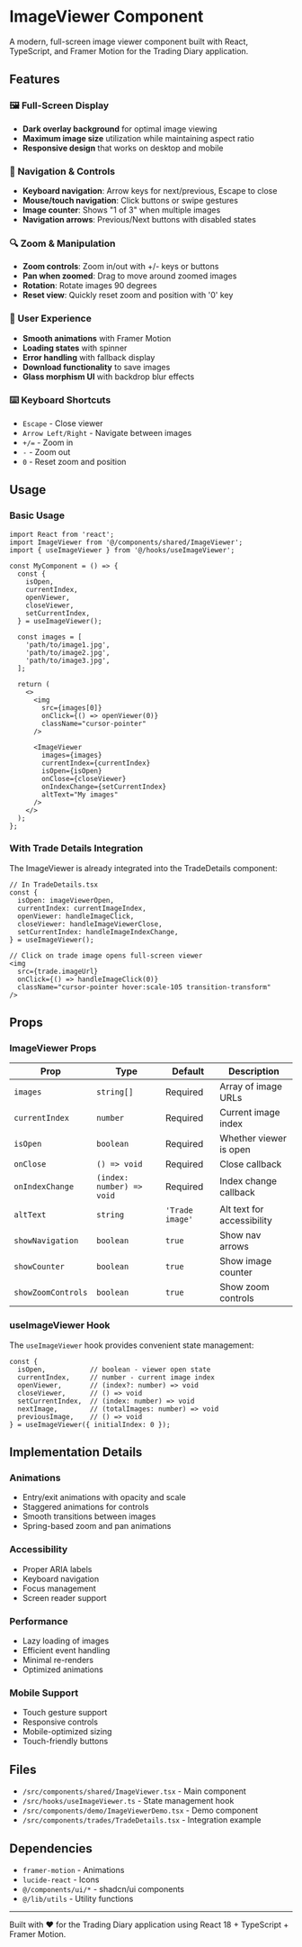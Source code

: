# ImageViewer Component

A modern, full-screen image viewer component built with React, TypeScript, and Framer Motion for the Trading Diary application.

## Features

### 🖼️ Full-Screen Display
- **Dark overlay background** for optimal image viewing
- **Maximum image size** utilization while maintaining aspect ratio
- **Responsive design** that works on desktop and mobile

### 🧭 Navigation & Controls
- **Keyboard navigation**: Arrow keys for next/previous, Escape to close
- **Mouse/touch navigation**: Click buttons or swipe gestures
- **Image counter**: Shows "1 of 3" when multiple images
- **Navigation arrows**: Previous/Next buttons with disabled states

### 🔍 Zoom & Manipulation
- **Zoom controls**: Zoom in/out with +/- keys or buttons
- **Pan when zoomed**: Drag to move around zoomed images
- **Rotation**: Rotate images 90 degrees
- **Reset view**: Quickly reset zoom and position with '0' key

### 📱 User Experience
- **Smooth animations** with Framer Motion
- **Loading states** with spinner
- **Error handling** with fallback display
- **Download functionality** to save images
- **Glass morphism UI** with backdrop blur effects

### ⌨️ Keyboard Shortcuts
- `Escape` - Close viewer
- `Arrow Left/Right` - Navigate between images
- `+/=` - Zoom in
- `-` - Zoom out
- `0` - Reset zoom and position

## Usage

### Basic Usage

```tsx
import React from 'react';
import ImageViewer from '@/components/shared/ImageViewer';
import { useImageViewer } from '@/hooks/useImageViewer';

const MyComponent = () => {
  const {
    isOpen,
    currentIndex,
    openViewer,
    closeViewer,
    setCurrentIndex,
  } = useImageViewer();

  const images = [
    'path/to/image1.jpg',
    'path/to/image2.jpg',
    'path/to/image3.jpg',
  ];

  return (
    <>
      <img
        src={images[0]}
        onClick={() => openViewer(0)}
        className="cursor-pointer"
      />

      <ImageViewer
        images={images}
        currentIndex={currentIndex}
        isOpen={isOpen}
        onClose={closeViewer}
        onIndexChange={setCurrentIndex}
        altText="My images"
      />
    </>
  );
};
```

### With Trade Details Integration

The ImageViewer is already integrated into the TradeDetails component:

```tsx
// In TradeDetails.tsx
const {
  isOpen: imageViewerOpen,
  currentIndex: currentImageIndex,
  openViewer: handleImageClick,
  closeViewer: handleImageViewerClose,
  setCurrentIndex: handleImageIndexChange,
} = useImageViewer();

// Click on trade image opens full-screen viewer
<img
  src={trade.imageUrl}
  onClick={() => handleImageClick(0)}
  className="cursor-pointer hover:scale-105 transition-transform"
/>
```

## Props

### ImageViewer Props

| Prop | Type | Default | Description |
|------|------|---------|-------------|
| `images` | `string[]` | Required | Array of image URLs |
| `currentIndex` | `number` | Required | Current image index |
| `isOpen` | `boolean` | Required | Whether viewer is open |
| `onClose` | `() => void` | Required | Close callback |
| `onIndexChange` | `(index: number) => void` | Required | Index change callback |
| `altText` | `string` | `'Trade image'` | Alt text for accessibility |
| `showNavigation` | `boolean` | `true` | Show nav arrows |
| `showCounter` | `boolean` | `true` | Show image counter |
| `showZoomControls` | `boolean` | `true` | Show zoom controls |

### useImageViewer Hook

The `useImageViewer` hook provides convenient state management:

```tsx
const {
  isOpen,           // boolean - viewer open state
  currentIndex,     // number - current image index
  openViewer,       // (index?: number) => void
  closeViewer,      // () => void
  setCurrentIndex,  // (index: number) => void
  nextImage,        // (totalImages: number) => void
  previousImage,    // () => void
} = useImageViewer({ initialIndex: 0 });
```

## Implementation Details

### Animations
- Entry/exit animations with opacity and scale
- Staggered animations for controls
- Smooth transitions between images
- Spring-based zoom and pan animations

### Accessibility
- Proper ARIA labels
- Keyboard navigation
- Focus management
- Screen reader support

### Performance
- Lazy loading of images
- Efficient event handling
- Minimal re-renders
- Optimized animations

### Mobile Support
- Touch gesture support
- Responsive controls
- Mobile-optimized sizing
- Touch-friendly buttons

## Files

- `/src/components/shared/ImageViewer.tsx` - Main component
- `/src/hooks/useImageViewer.ts` - State management hook
- `/src/components/demo/ImageViewerDemo.tsx` - Demo component
- `/src/components/trades/TradeDetails.tsx` - Integration example

## Dependencies

- `framer-motion` - Animations
- `lucide-react` - Icons
- `@/components/ui/*` - shadcn/ui components
- `@/lib/utils` - Utility functions

---

Built with ❤️ for the Trading Diary application using React 18 + TypeScript + Framer Motion.